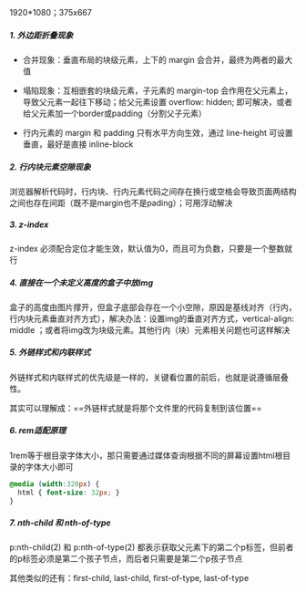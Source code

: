 1920*1080；375x667

##### 1. 外边距折叠现象

- 合并现象：垂直布局的块级元素，上下的 margin 会合并，最终为两者的最大值

- 塌陷现象：互相嵌套的块级元素，子元素的 margin-top 会作用在父元素上，导致父元素一起往下移动；给父元素设置 overflow: hidden; 即可解决，或者给父元素加一个border或padding（分割父子元素）
- 行内元素的 margin 和 padding 只有水平方向生效，通过 line-height 可设置垂直，最好是直接 inline-block

##### 2. 行内块元素空隙现象

浏览器解析代码时，行内块、行内元素代码之间存在换行或空格会导致页面两结构之间也存在间距（既不是margin也不是pading）；可用浮动解决

##### 3. z-index

z-index 必须配合定位才能生效，默认值为0，而且可为负数，只要是一个整数就行

##### 4. 直接在一个未定义高度的盒子中放img

盒子的高度由图片撑开，但盒子底部会存在一个小空隙，原因是基线对齐（行内，行内块元素垂直对齐方式），解决办法：设置img的垂直对齐方式，vertical-align: middle ；或者将img改为块级元素。其他行内（块）元素相关问题也可这样解决

##### 5. 外链样式和内联样式

外链样式和内联样式的优先级是一样的，关键看位置的前后，也就是说遵循层叠性。

其实可以理解成：==外链样式就是将那个文件里的代码复制到该位置==

##### 6. rem适配原理

1rem等于根目录字体大小，那只需要通过媒体查询根据不同的屏幕设置html根目录的字体大小即可

```css
@media (width:320px) {
  html { font-size: 32px; }
}
```

##### 7. nth-child 和 nth-of-type

p:nth-child(2) 和 p:nth-of-type(2) 都表示获取父元素下的第二个p标签，但前者的p标签必须是第二个孩子节点，而后者只需要是第二个p孩子节点

其他类似的还有：first-child, last-child, first-of-type, last-of-type
